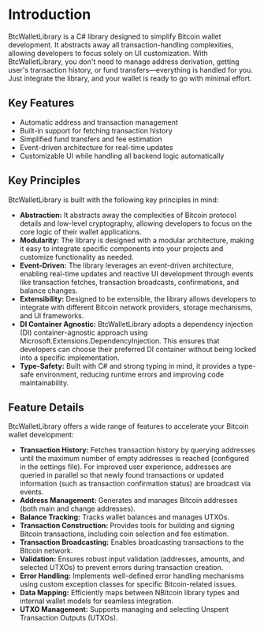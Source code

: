# Introduction

BtcWalletLibrary is a C# library designed to simplify Bitcoin wallet development. It abstracts away all transaction-handling complexities, allowing developers to focus solely on UI customization. With BtcWalletLibrary, you don't need to manage address derivation,  getting user's transaction history, or fund transfers—everything is handled for you. Just integrate the library, and your wallet is ready to go with minimal effort.

## Key Features
- Automatic address and transaction management
- Built-in support for fetching transaction history
- Simplified fund transfers and fee estimation
- Event-driven architecture for real-time updates
- Customizable UI while handling all backend logic automatically

## Key Principles

BtcWalletLibrary is built with the following key principles in mind:

* **Abstraction:** It abstracts away the complexities of Bitcoin protocol details and low-level cryptography, allowing developers to focus on the core logic of their wallet applications.
* **Modularity:** The library is designed with a modular architecture, making it easy to integrate specific components into your projects and customize functionality as needed.
* **Event-Driven:** The library leverages an event-driven architecture, enabling real-time updates and reactive UI development through events like transaction fetches, transaction broadcasts, confirmations, and balance changes.
* **Extensibility:** Designed to be extensible, the library allows developers to integrate with different Bitcoin network providers, storage mechanisms, and UI frameworks.
* **DI Container Agnostic:** BtcWalletLibrary adopts a dependency injection (DI) container-agnostic approach using Microsoft.Extensions.DependencyInjection. This ensures that developers can choose their preferred DI container without being locked into a specific implementation.
* **Type-Safety:** Built with C# and strong typing in mind, it provides a type-safe environment, reducing runtime errors and improving code maintainability.

## Feature Details

BtcWalletLibrary offers a wide range of features to accelerate your Bitcoin wallet development:

* **Transaction History:** Fetches transaction history by querying addresses until the maximum number of empty addresses is reached (configured in the settings file). For improved user experience, addresses are queried in parallel so that newly found transactions or updated information (such as transaction confirmation status) are broadcast via events.
* **Address Management:** Generates and manages Bitcoin addresses (both main and change addresses).
* **Balance Tracking:** Tracks wallet balances and manages UTXOs.
* **Transaction Construction:** Provides tools for building and signing Bitcoin transactions, including coin selection and fee estimation.
* **Transaction Broadcasting:** Enables broadcasting transactions to the Bitcoin network.
* **Validation:** Ensures robust input validation (addresses, amounts, and selected UTXOs) to prevent errors during transaction creation.
* **Error Handling:** Implements well-defined error handling mechanisms using custom exception classes for specific Bitcoin-related issues.
* **Data Mapping:** Efficiently maps between NBitcoin library types and internal wallet models for seamless integration.
* **UTXO Management:** Supports managing and selecting Unspent Transaction Outputs (UTXOs).



